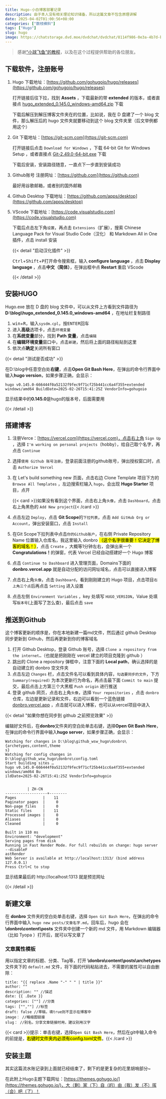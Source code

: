 ```yaml
---
title: Hugo-小白博客部署记录
description: 由于本人没有相关理论知识储备，所以这篇文章不包含原理讲解
date: 2025-04-02T01:00:56+08:00
categories: ["数枝横斜"]
tags: ["Hugo"]
slug: hugo
image: https://chatstorage.dvd.moe/dvdchat/dvdchat/8114f986-0e3a-4b7d-b8fc-65865cd5f636.jpg
---
```


> 感谢[“小球飞鱼”的教程](https://mantyke.icu/posts/2021/hugo-build-blog/)，以及在这个过程提供帮助的各位朋友。
>

## 下载软件，注册账号

1. Hugo 下载地址：[https://github.com/gohugoio/hugo/releases](https://github.com/gohugoio/hugo/releases)

   打开链接后往下拉，找到 **Assets** ，下载最新的带 **extended** 的版本，或者直接点 [hugo_extended_0.145.0_windows-amd64.zip](https://github.com/gohugoio/hugo/releases/download/v0.145.0/hugo_extended_0.145.0_windows-amd64.zip) 下载

   下载后解压到解压博客文件夹在的位置，比如说，我在 D 盘建了一个 blog 文件，那么解压后的 hugo 文件夹就要移动到这个 blog 文件夹里（后文举例都用这个）

2. Git 下载地址：[https://git-scm.com](https://git-scm.com)

   打开链接后点击 `Download for Windows` ，下载 64-bit Git for Windows Setup ，或者直接点 [Git-2.49.0-64-bit.exe](https://github.com/git-for-windows/git/releases/download/v2.49.0.windows.1/Git-2.49.0-64-bit.exe) 下载

   下载后安装，安装路径随意，一直点下一步直到安装成功

3. Github账号 注册网址：[https://github.com](https://github.com)

   最好用谷歌邮箱，或者别的国外邮箱

4. Github Desktop 下载地址：[https://github.com/apps/desktop](https://github.com/apps/desktop)

5. VScode 下载地址：[https://code.visualstudio.com](https://code.visualstudio.com)

   下载后点击左下角`设置`，再点击 `Extensions`（扩展），搜索 Chinese Language Pack for Visual Studio Code（汉化） 和 Markdown All in One 插件，点击 install 安装

   {{< detail "启动汉化插件" >}}
   
   <p><kbd>Ctrl</kbd>+<kbd>Shift</kbd>+<kbd>P</kbd>打开命令搜索框，输入<b> configure language </b>，点击<b> Display language </b>，点击<b>中文（简体）</b>，在弹出框中点<b> Restart </b>重启 VScode </p>
   
   {{< /detail >}}
   

## 安装HUGO

Hugo.exe 放在 D 盘的 blog 文件中，可以从文件上方看到文件路径为 **D:\blog\hugo_extended_0.145.0_windows-amd64** ，在地址栏复制路径

1. <kbd>win</kbd>+<kbd>R</kbd>，输入`sysdm.cpl`，按<kbd>ENTER</kbd>回车
2. 进入**高级**选项卡，点击`环境变量`
3. 在**系统变量**部分，找到 **Path 变量**，点击`编辑`
4. 在**编辑环境变量**窗口中，点击`新建`，然后将上面的路径粘贴到这里
5. 依次点**确定**关闭所有窗口

{{< detail "测试是否成功" >}}

<p>在D:\blog中任意空白处<b>右键</b>，点击<b>Open Git Bash Here</b>，在弹出的命令行界面中输入<b>hugo version</b>，如果步骤正确，会显示：</p>

<pre><code class="code-highlight"><span class="code-line line-number" line="1">hugo v0.145.0-666444f0a52132f9fec9f71cf25b441cc6a4f355+extended windows/amd64 BuildDate=2025-02-26T15:41:25Z VendorInfo=gohugoio
</span></code></pre>

<p>显示结果中的<b>0.145.0</b>是hugo的版本号，后面需要用</p>

{{< /detail >}}

## 搭建博客

1. 注册Verce：[https://vercel.com](https://vercel.com)，点击右上角 `Sign Up` ，选择 `I'm working on personal projects`（hobby），给自己取个名字，再点击 `Continue`

2. 选择`使用 Github 账号注册`，登录前面注册的github账号，弹出授权窗口时，点击 `Authorize Vercel`

3. 在 Let's build something new 页面，点击右边 Clone Template 项目下方的 `Browse All Templates` ，左边搜索栏输入 `hugo`，会出现 **Hugo Starter** 项目，点开

   {{< card >}}如果没有看到这个界面，点击右上角`头像`，点击 `Dashboard`，点击右上角黑色的 `Add New project`{{< /card >}}

4. 点击左边 `Deploy`，点击 **Git Scope**的`下拉列表`，点击 `Add GitHub Org or Account`，弹出安装窗口，点击 `Install`

5. 在Git Scope下拉列表中点击`你的Github账户`，在右侧 Private Repository Name 位置输入仓库名，我这里输入 donbro <mark>（这个名字很重要！它决定了博客的域名！）</mark>，点击 `Create` ，大概等1分钟左右，会弹出来一个<b>Congratulations！</b>的弹窗，代表 Vercel 已经自动搭建好一个 Hugo 博客

6. 点击 `Continue to Dashboard` 进入管理页面，Domains下面的 **donbro.vercel.app** 就是自动分配的访问网址域名，点击可以直接进入博客

7. 点击右上角`头像`，点击 `Dashboard`，看到刚刚建立的 Hugo 项目，点击项目`右上角三个点`后再点击 `Setting` 进入设置

8. 点击左侧 `Environment Variables` ，key 处填写 `HUGO_VERSION`，Value 处填写`版本号`(上面写了怎么查)，最后点击 `save`

## 推送到Github

这个博客更新的顺序是，你在本地新建一篇md文件，然后通过 github Desktop 同步更新到 Github，然后再更新到你的博客域名

1. 打开 Github Desktop，登录 Github 账号，选择 `Clone a repository from the internet…`（也就是把刚刚在 vercel 建立的项目克隆到 github ）
2. 跳出的 Clone a repository 弹框中，注意下面的 **Local path**，确认选择的是自动建立的 donbro 空文件夹
3. 点击左边 `Changes` 栏，点击文件名可以看到具体内容，`勾选要同步的文件`，下方 `Summary(required)` 为本次更新行为命名，再点击最下面 `Commit to main` 提交，最后点击上方第三个大黑框 `Push origin` 进行推送
4. 登录 github 网页，点击右上角`头像`，选择 `Your repositories` ，点击 `donbro` 仓库，左边是更新记录和文件，右边可以看到一个蓝色链接 [donbro.vercel.app](https://donbro.vercel.app/) ，点击就可以进入博客，也可以从vercel项目中进入

{{< detail "如果你想在同步到 github 之前预览效果" >}}

<p>编辑好文件后，在<b>donbro</b>文件夹的空白处单击右键，选择<b>Open Git Bash Here</b>，在弹出的命令行界面中输入<b>hugo server</b>，如果步骤正确，会显示：</p>

<pre><code class="code-highlight"><span class="code-line line-number" line="1">Watching for changes in D:\blog\github_wsw_hugo\donbro\{archetypes,content,theme
s}
Watching for config changes in D:\blog\github_wsw_hugo\donbro\config.toml
Start building sites …
hugo v0.145.0-666444f0a52132f9fec9f71cf25b441cc6a4f355+extended windows/amd64 Bu
ildDate=2025-02-26T15:41:25Z VendorInfo=gohugoio


          | ZH-CN
-------------------+--------
Pages            |    11
Paginator pages  |     0
Non-page files   |     0
Static files     |    11
Processed images |     0
Aliases          |     0
Cleaned          |     0

Built in 110 ms
Environment: "development"
Serving pages from disk
Running in Fast Render Mode. For full rebuilds on change: hugo server --disableF
astRender
Web Server is available at http://localhost:1313/ (bind address 127.0.0.1)
Press Ctrl+C to stop
</span></code></pre>

<p>显示结果最后的 http://localhost:1313 就是预览网址</p>

{{< /detail >}}

## 新建文章

在 **donbro** 文件夹的空白处单击右键，选择 `Open Git Bash Here`，在弹出的命令行界面中输入 `hugo new posts/文章名字.md`，回车后，hugo 会在 **\donbro\content\posts** 文件夹中创建一个新的 md 文件，用 Markdown 编辑器（比如 Tyopa ）打开后，就可以写文章了

### 文章属性模板

用以指定文章的标题、分类、Tag等，打开 **\donbro\content\posts\archetypes** 文件夹下的 `default.md` 文件，将下面的代码粘贴进去，不需要的属性可以自由删除：

```
title: "{{ replace .Name "-" " " | title }}"
author: ""
description: "" //描述
date: {{ .Date }}
categories: [""] //分类
tags: ["",""] //标签
draft: false //草稿，填true则不显示在博客中
image： //略缩图链接
slug： //别名，分享文章链接时用，建议别用汉字
```
{{< card >}}提示：单击右键，选择`Open Git Bash Here`，然后在git中输入命令的前提是，<mark>右键时文件夹内必须有config.toml文件</mark>。{{< /card >}}

## 安装主题

其实这篇流水账记录到上面就已经结束了，剩下的是更复杂的花里胡哨部分~

在此附上Hugo主题下载网址：[https://themes.gohugo.io/](https://themes.gohugo.io/)，大（剩）家（下）自（的）由（我）发（不）挥（会）吧（了）！